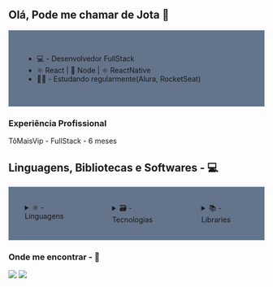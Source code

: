 ## Olá, Pode me chamar de Jota 👋

<div style="background-color: #64748b; padding: 2rem; list-style: none;">
      <ul>
            <li>💻 - Desenvolvedor FullStack</li>
            <li>⚛️ React | 💚 Node | ⚛️ ReactNative</li>
            <li>👨‍💻 - Estudando regularmente(Alura, RocketSeat)</li>
      </ul>
  </div>

### Experiência Profissional

TôMaisVip - FullStack - 6 meses

## Linguagens, Bibliotecas e Softwares - 💻
  
<div style="display: flex">

  <div style="background-color: #64748b; padding: 2rem">
    <details>
      <summary>⚛️ - Linguagens</summary>
      <ul>
            <li>Html</li>
            <li>Css</li>
            <li>JavaScript</li>
            <li>TypeScript</li>
      </ul>
    </details>
  </div>
  
  <div style="background-color: #64748b; padding: 2rem">
    <details>
    <summary>🗃️ - Tecnologias</summary>
      <ul>
      <li>ReactJs</li>
      <li>NodeJs</li>
      <li>NextJs</li>
      <li>PostgreSql</li>
    </ul>
    </details>
  </div>
  
   <div style="background-color: #64748b; padding: 2rem">
     <details>
    <summary>📚 - Libraries</summary>
    <ul>
      <li>PrismaJs</li>
      <li>StyledComponents</li>
      <li>RadixUi</li>
      <li>React-Router-Dom</li>
      <li>React-Hook-Form</li>
      <li>Tailwind</li>
      <li>Styles Components</li>
      <li>React Hook Form</li>
      <li>React Router Dom</li>
      <li>Zod</li>
      <li>Axios</li>
    </ul>
    </details>
  </div>
  
</div>
  
  ### Onde me encontrar - 📱
 
<div> 
  
  <a href="https://www.instagram.com/jhones.jhonatas" target="_blank"><img src="https://img.shields.io/badge/-Instagram-%23E4405F?style=for-the-badge&logo=instagram&logoColor=white" target="_blank"></a>
  <a href="https://www.linkedin.com/in/jhonesjhonatas/" target="_blank"><img src="https://img.shields.io/badge/-LinkedIn-%230077B5?style=for-the-badge&logo=linkedin&logoColor=white" target="_blank"></a>  
  
</div>
